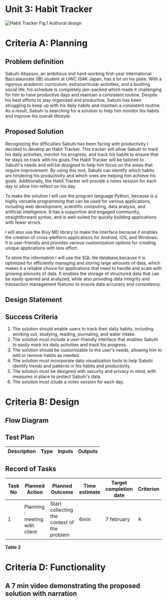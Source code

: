 
# Unit 3: Habit Tracker
![Habit Tracker](https://user-images.githubusercontent.com/111819437/221088557-8b25c774-0b8f-4644-879f-42737e64fa18.png)
Fig.1 Authoral design

# Criteria A: Planning


## Problem definition
Sabuhi Abassov, an ambitious and hard-working first-year International Baccalaureate (IB) student at UWC ISAK Japan, has a lot on his plate. With a rigorous academic curriculum, extracurricular activities, and a bustling social life, his schedule is completely jam-packed which made it challenging for him to have productive days and maintain a consistent routine. Despite his best efforts to stay organized and productive, Sabuhi has been struggling to keep up with his daily habits and maintain a consistent routine. As a result, Sabuhi is searching for a solution to help him monitor his habits and improve his overall lifestyle.

## Proposed Solution
Recognizing the difficulties Sabuhi has been facing with productivity I decided to develop an Habit Tracker. This tracker will allow Sabuhi to mark his daily activities, monitor his progress, and track his habits to ensure that he stays on track with his goals.The Habit Tracker will be tailored to Sabuhi's needs and will be designed to help him focus on the areas that require improvement. By using this tool, Sabuhi can identify which habits are hindering his productivity and which ones are helping him achieve his goals. Additionally, the Habit Tracker will provide a notes session for each day to allow him reflect on his day. 

To make the solution I will use the program language Python, because is a highly versatile programming that can be used for various applications, including web development, scientific computing, data analysis, and artificial intelligence. It has a supportive and engaged community, straightforward syntax, and is well-suited for quickly building applications with fewer errors.

I will also use the Kivy MD library to make the interface because it enables the creation of cross-platform applications for Android, iOS, and Windows. It is user-friendly and provides various customization options for creating unique applications with less effort.

To store the information I will use the SQL lite database,because it is optimized for efficiently managing and storing large amounts of data, which makes it a reliable choice for applications that need to handle and scale with growing amounts of data. It enables the storage of structured data that can be easily queried and analyzed, while also providing data integrity and transaction management features to ensure data accuracy and consistency.



## Design Statement

## Success Criteria
1. The solution should enable users to track their daily habits, including working out, studying, reading, journaling, and water intake.
2. The solution must include a user-friendly interface that enables Sabuhi to easily mark his daily activities and track his progress. 
3. The solution should be customizable to the user's needs, allowing him to add or remove habits as needed.
4. The solution must incorporate data visualization tools to help Sabuhi identify trends and patterns in his habits and productivity.
5. The solution must be designed with security and privacy in mind, with measures in place to protect Sabuhi's data.
6. The solution must iclude a notes session for each day.

# Criteria B: Design



## Flow Diagram



## Test Plan
| Description | Type | Inputs | Outputs | 
| ----------- | ---- | ------ | ------- |




## Record of Tasks
| Task No | Planned Action                                                | Planned Outcome                                                                                                 | Time estimate | Target completion date | Criterion |
|---------|---------------------------------------------------------------|-----------------------------------------------------------------------------------------------------------------|---------------|------------------------|-----------|
| 1       | Planning : meeting with client| Start collecting the context of the problem                    | 6min         |   7 february             | A |  2     | Planning: Write the problem definition and Proposed solution | 15 min | 7 februaru | A |




**Table 2** 




# Criteria D: Functionality
## A 7 min video demonstrating the proposed solution with narration


